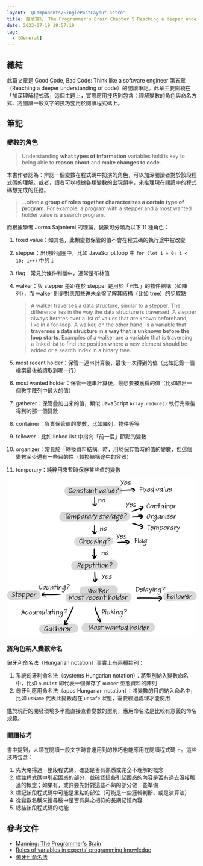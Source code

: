 ```yaml
---
layout: '@Components/SinglePostLayout.astro'
title: 閱讀筆記：The Programmer's Brain Chapter 5 Reaching a deeper understanding of code
date: 2023-07-19 19:57:19
tag:
  - [General]
---
```


## 總結

此篇文章是 Good Code, Bad Code: Think like a software engineer 第五章（Reaching a deeper understanding of code）的閱讀筆記。此章主要圍繞在「加深理解程式碼」這個主題上，實際應用技巧則包含：理解變數的角色與命名方式、將閱讀一般文字的技巧套用於閱讀程式碼上。

## 筆記

### 變數的角色

> Understanding **what types of information** variables hold is key to being able to **reason about** and **make changes to code**.

本書作者認為：辨認一個變數在程式碼中扮演的角色，可以加深閱讀者對於該段程式碼的理解。或者，讀者可以根據各類變數的出現頻率，來推理現在閱讀中的程式碼想完成的任務。

> ...often **a group of roles together characterizes a certain type of program**. For example, a program with a stepper and a most wanted holder value is a search program.

而根據學者 Jorma Sajaniemi 的理論，變數可分類為以下 11 種角色：

1. fixed value：如其名，此類變數保管的值不會在程式碼的執行途中被改變
2. stepper：出現於迴圈中，比如 JavaScript loop 中 `for (let i = 0; i < 10; i++)` 中的 `i`
3. flag：常見於條件判斷中，通常是布林值
4. walker：與 stepper 差距在於 stepper 是用於「已知」的物件結構（如陣列），而 walker 則是對應那些還未全盤了解其結構（比如 tree）的步驟點

   > A walker traverses a data structure, similar to a stepper. The difference lies in the way the data structure is traversed. A stepper always iterates over a list of values that are known beforehand, like in a for-loop. A walker, on the other hand, is a variable that **traverses a data structure in a way that is unknown before the loop starts**. Examples of a walker are a variable that is traversing a linked list to find the position where a new element should be added or a search index in a binary tree.

5. most recent holder：保管一連串計算後，最後一次得到的值（比如記錄一個檔案最後被讀取到哪一行）
6. most wanted holder：保管一連串計算後，最想要被獲得的值（比如取出一個數字陣列中最大的值）
7. gatherer：保管疊加出來的值，類似 JavaScript `Array.reduce()` 執行完畢後得到的那一個變數
8. container：負責保管值的變數，比如陣列、物件等等
9. follower：比如 linked list 中指向「前一個」節點的變數
10. organizer：常見於「轉換資料結構」時，用於保存暫時的值的變數，但這個變數至少還有一些目的性（轉換結構途中的容器）
11. temporary：純粹用來暫時保存某些值的變數

![types of variables](/2023/the-programmers-brain-ch5-reaching-a-deeper-understanding-of-code/figure_5-1.png)

### 將角色納入變數命名

匈牙利命名法（Hungarian notation）事實上有兩種類別：

1. 系統匈牙利命名法（systems Hungarian notation）：將型別納入變數命名中，比如 `numList` 即代表一個保存了 `number` 型態資料的陣列
2. 匈牙利應用命名法（apps Hungarian notation）：將變數的目的納入命名中，比如 `usName` 代表此變數處在 `unsafe` 狀態，需要經過處理才能使用

鑑於現行的開發環境多半能直接查看變數的型別，應用命名法是比較有意義的命名規範。

### 閱讀技巧

書中提到，人類在閱讀一般文字時會運用到的技巧也能應用在閱讀程式碼上。這些技巧包含：

1. 先大略掃過一整段程式碼，確認是否有熟悉或完全不理解的概念
2. 標註程式碼中引起困惑的部分，並確認這些引起困惑的內容是否有過去沒接觸過的概念；如果有，或許要先針對這些不熟的部分做一些準備
3. 標記該段程式碼中可能是重點的部位（可能是一些邏輯判斷、或是演算法）
4. 從變數名稱來搜尋腦中是否有與之相符的長期記憶內容
5. 總結該段程式碼的功能

## 參考文件

- [Manning: The Programmer's Brain](https://www.manning.com/books/the-programmers-brain)
- [Roles of variables in experts’ programming knowledge](https://www.researchgate.net/publication/277285502_Roles_of_variables_in_experts'_programming_knowledge)
- [匈牙利命名法](https://zh.wikipedia.org/zh-tw/%E5%8C%88%E7%89%99%E5%88%A9%E5%91%BD%E5%90%8D%E6%B3%95)
